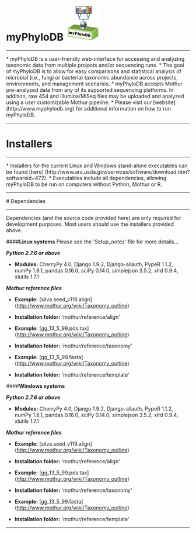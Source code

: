 # myPhyloDB       ![myPhyloDB Logo](myPhyloDB/media/images/myPhyloDB_Logo.png)
<hr>
* myPhyloDB is a user-friendly web-interface for accessing and analyzing taxonomic data from multiple projects and/or sequencing runs.
* The goal of myPhyloDB is to allow for easy comparisons and statistical analysis of microbial (i.e., fungi or bacteria) taxonomic abundance across projects, environments, and management scenarios.
* myPhyloDB accepts Mothur pre-analyzed data from any of its supported sequencing platforms. In addition, raw 454 and Illumina/MiSeq files may be uploaded and analyzed using a user customizable Mothur pipeline.
* Please visit our [website] (http://www.myphylodb.org) for additional information on how to run myPhyloDB.

<hr>

# Installers
<hr>
* Installers for the current Linux and Windows stand-alone executables can be found [here] (http://www.ars.usda.gov/services/software/download.htm?softwareid=472).
* Executables include all dependencies, allowing myPhyloDB to be run on computers without Python, Mothur or R.

<hr>
# Dependencies
<hr>
Dependencies (and the source code provided here) are only required for development purposes.  Most users should use the installers provided above.

####**Linux systems**
Please see the 'Setup_notes' file for more details... 


***Python 2.7.6 or above***


* **Modules:** CherryPy 4.0, Django 1.9.2, Django-allauth, PypeR 1.1.2, numPy 1.8.1, pandas 0.16.0, sciPy 0.14.0, simplejson 3.5.2, xlrd 0.9.4, xlutils 1.7.1


***Mothur reference files***


* **Example:** [silva.seed_v119.align] (http://www.mothur.org/wiki/Taxonomy_outline)
* **Installation folder:** 'mothur/reference/align'


* **Example:** [gg_13_5_99.pds.tax]  (http://www.mothur.org/wiki/Taxonomy_outline)
* **Installation folder:** 'mothur/reference/taxonomy'


* **Example:** [gg_13_5_99.fasta]  (http://www.mothur.org/wiki/Taxonomy_outline)
* **Installation folder:** 'mothur/reference/template'


####**Windows systems**

***Python 2.7.6 or above***


* **Modules:** CherryPy 4.0, Django 1.9.2, Django-allauth, PypeR 1.1.2, numPy 1.8.1, pandas 0.16.0, sciPy 0.14.0, simplejson 3.5.2, xlrd 0.9.4, xlutils 1.7.1


***Mothur reference files***


* **Example:** [silva.seed_v119.align] (http://www.mothur.org/wiki/Taxonomy_outline)
* **Installation folder:** 'mothur/reference/align'


* **Example:** [gg_13_5_99.pds.tax]  (http://www.mothur.org/wiki/Taxonomy_outline)
* **Installation folder:** 'mothur/reference/taxonomy'


* **Example:** [gg_13_5_99.fasta]  (http://www.mothur.org/wiki/Taxonomy_outline)
* **Installation folder:** 'mothur/reference/template'
<hr>
